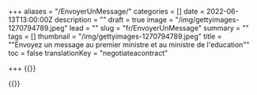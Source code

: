 +++
aliases = "/EnvoyerUnMessage/"
categories = []
date = 2022-06-13T13:00:00Z
description = ""
draft = true
image = "/img/gettyimages-1270794789.jpeg"
lead = ""
slug = "fr/EnvoyerUnMessage"
summary = ""
tags = []
thumbnail = "/img/gettyimages-1270794789.jpeg"
title = "\"Envoyez un message au premier ministre et au ministre de l'education\""
toc = false
translationKey = "negotiateacontract"

+++
{{<rawhtml>}}
  <div id="newmode-embed-35267-49778"></div>
  <script>
    (function(n,e,w,m,o,d){m=n.createElement(e);m.async=1;m.src=w;
    o=n.getElementsByTagName(e)[0];o.parentNode.insertBefore(m,o);
    })(document,'script','//engage.newmode.net/embed/35267/49778.js');
  </script>
{{</rawhetml>}}
